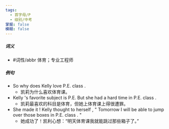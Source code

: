 ```yaml
---
tags:
  - 首字母/P
  - 级别/中考
掌握: false
模糊: false
---
```

##### 词义
- #词性/abbr  体育；专业工程师
##### 例句
- So why does Kelly love P.E. class .
	- 凯莉为什么喜欢体育课。
- Kelly 's favorite subject is P.E. But she had a hard time in P.E. class .
	- 凯莉最喜欢的科目是体育，但她上体育课上得很遭罪。
- She made it ! Kelly thought to herself , " Tomorrow I will be able to jump over those boxes in P.E. class . "
	- 她成功了！凯利心想：“明天体育课我就能跳过那些箱子了。”
